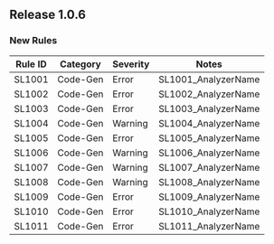 ﻿## Release 1.0.6

### New Rules
Rule ID | Category | Severity | Notes
--------|----------|----------|--------------------
SL1001  | Code-Gen |  Error   | SL1001_AnalyzerName
SL1002  | Code-Gen |  Error   | SL1002_AnalyzerName
SL1003  | Code-Gen |  Error   | SL1003_AnalyzerName
SL1004  | Code-Gen |  Warning | SL1004_AnalyzerName
SL1005  | Code-Gen |  Error   | SL1005_AnalyzerName
SL1006  | Code-Gen |  Warning | SL1006_AnalyzerName
SL1007  | Code-Gen |  Warning | SL1007_AnalyzerName
SL1008  | Code-Gen |  Warning | SL1008_AnalyzerName
SL1009  | Code-Gen |  Error   | SL1009_AnalyzerName
SL1010  | Code-Gen |  Error   | SL1010_AnalyzerName
SL1011  | Code-Gen |  Error   | SL1011_AnalyzerName

